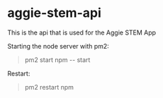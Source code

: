 # aggie-stem-api
This is the api that is used for the Aggie STEM App

Starting the node server with pm2:
> pm2 start npm -- start

Restart:
> pm2 restart npm